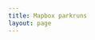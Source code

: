 ```yaml
---
title: Mapbox parkruns
layout: page
---
```


<html>
<head>
<meta charset="utf-8">
<meta name="viewport" content="initial-scale=1,maximum-scale=1,user-scalable=no">
<link href="https://api.mapbox.com/mapbox-gl-js/v2.2.0/mapbox-gl.css" rel="stylesheet">
<script src="https://api.mapbox.com/mapbox-gl-js/v2.2.0/mapbox-gl.js"></script>
<style>
#map { width: 100%; height: 400pt }
.mapboxgl-popup-content {width: fit-content}
</style>
</head>
<body>
<!-- Load the `mapbox-gl-geocoder` plugin. -->
<script src="https://api.mapbox.com/mapbox-gl-js/plugins/mapbox-gl-geocoder/v4.7.0/mapbox-gl-geocoder.min.js"></script>
<link rel="stylesheet" href="https://api.mapbox.com/mapbox-gl-js/plugins/mapbox-gl-geocoder/v4.7.0/mapbox-gl-geocoder.css" type="text/css">
 
<!-- Promise polyfill script is required -->
<!-- to use Mapbox GL Geocoder in IE 11. -->
<script src="https://cdn.jsdelivr.net/npm/es6-promise@4/dist/es6-promise.min.js"></script>
<script src="https://cdn.jsdelivr.net/npm/es6-promise@4/dist/es6-promise.auto.min.js"></script>

<div id="map"></div>

<script>
	mapboxgl.accessToken = 'pk.eyJ1Ijoiam9zaC1qdXN0am9zaCIsImEiOiJja3A2eHdmajIwNGFvMndtcmNsbnZycm44In0.SvsoxpdU7NRLYLVRFIu2kw';
    var map = new mapboxgl.Map({
        container: 'map',
        zoom: 0.3,
        center: [0, 20],
        style: 'mapbox://styles/mapbox/streets-v11'
    });

    // filters for classifying parkruns into five categories based on magnitude
    var parkrunning = ['==', ['get', 'Status'], 'parkrunning'];
    var juniorrunning = ['==', ['get', 'Status'], 'junior parkrunning'];
    var cancelled5k = ['==', ['get', 'Status'], '5k Cancellation'];
    var cancelled2k = ['==', ['get', 'Status'], 'junior Cancellation'];
    var ptr = ['==', ['get', 'Status'], 'PtR'];

    // colors to use for the categories
    var colors = ['#7CB342', '#0288D1', '#A52714', '#1A237E', '#F9A825'];

    map.on('load', function () {
        // add a clustered GeoJSON source for a sample set of parkruns
        map.addSource('parkruns', {
            'type': 'geojson',
            'data': {{ site.data.raw.events | jsonify}},
            'cluster': true,
            'clusterRadius': 50,
            'clusterProperties': {
                // keep separate counts for each magnitude category in a cluster
                'parkrunning': ['+', ['case', parkrunning, 1, 0]],
                'juniorrunning': ['+', ['case', juniorrunning, 1, 0]],
                'cancelled5k': ['+', ['case', cancelled5k, 1, 0]],
                'cancelled2k': ['+', ['case', cancelled2k, 1, 0]],
                'ptr': ['+', ['case', ptr, 1, 0]]
            }
        });
        // circle and symbol layers for rendering individual parkruns (unclustered points)
        map.addLayer({
            'id': 'parkrun_circle',
            'type': 'circle',
            'source': 'parkruns',
            'filter': ['!=', 'cluster', true],
            'paint': {
                'circle-color': [
                    'case',
                    parkrunning,
                    colors[0],
                    juniorrunning,
                    colors[1],
                    cancelled5k,
                    colors[2],
                    cancelled2k,
                    colors[3],
                    colors[4]
                ],
                'circle-opacity': 0.6,
                'circle-radius': 12
            }
        });
        map.addLayer({
            'id': 'parkrun_label',
            'type': 'symbol',
            'source': 'parkruns',
            'filter': ['!=', 'cluster', true],
            'layout': {
                'text-field': ['get', 'EventShortName'],
                'text-font': ['Open Sans Semibold', 'Arial Unicode MS Bold'],
                'text-size': 12
            },
            'paint': {
                'text-color': '#000000'
            }
        });

        // objects for caching and keeping track of HTML marker objects (for performance)
        var markers = {};
        var markersOnScreen = {};

        function updateMarkers() {
            var newMarkers = {};
            var features = map.querySourceFeatures('parkruns');

            // for every cluster on the screen, create an HTML marker for it (if we didn't yet),
            // and add it to the map if it's not there already
            for (var i = 0; i < features.length; i++) {
                var coords = features[i].geometry.coordinates;
                var props = features[i].properties;
                if (!props.cluster) continue;
                var id = props.cluster_id;

                var marker = markers[id];
                if (!marker) {
                    var el = createDonutChart(props);
                    marker = markers[id] = new mapboxgl.Marker({
                        element: el
                    }).setLngLat(coords);
                }
                newMarkers[id] = marker;

                if (!markersOnScreen[id]) marker.addTo(map);
            }
            // for every marker we've added previously, remove those that are no longer visible
            for (id in markersOnScreen) {
                if (!newMarkers[id]) markersOnScreen[id].remove();
            }
            markersOnScreen = newMarkers;
        }

        // after the GeoJSON data is loaded, update markers on the screen on every frame
        map.on('render', function () {
            if (!map.isSourceLoaded('parkruns')) return;
            updateMarkers();
        });
        // When a click event occurs on a feature in the places layer, open a popup at the
        // location of the feature, with description HTML from its properties.
        map.on('click', 'parkrun_circle', function (e) {
            var coordinates = e.features[0].geometry.coordinates.slice();
            var description = e.features[0].properties.description;
            
            // Ensure that if the map is zoomed out such that multiple
            // copies of the feature are visible, the popup appears
            // over the copy being pointed to.
            while (Math.abs(e.lngLat.lng - coordinates[0]) > 180) {
                coordinates[0] += e.lngLat.lng > coordinates[0] ? 360 : -360;
        }
        
        new mapboxgl.Popup()
            .setLngLat(coordinates)
            .setHTML(description)
            .addTo(map);
        });
        
        // Change the cursor to a pointer when the mouse is over the places layer.
        map.on('mouseenter', 'parkrun_circle', function () {
            map.getCanvas().style.cursor = 'pointer';
        });
        
        // Change it back to a pointer when it leaves.
        map.on('mouseleave', 'parkrun_circle', function () {
            map.getCanvas().style.cursor = '';
        });
    });

    // code for creating an SVG donut chart from feature properties
    function createDonutChart(props) {
        var offsets = [];
        var counts = [
            props.parkrunning,
            props.juniorrunning,
            props.cancelled5k,
            props.cancelled2k,
            props.ptr
        ];
        var total = 0;
        for (var i = 0; i < counts.length; i++) {
            offsets.push(total);
            total += counts[i];
        }
        var fontSize =
            total >= 1000 ? 22 : total >= 100 ? 20 : total >= 10 ? 18 : 16;
        var r = total >= 1000 ? 50 : total >= 100 ? 32 : total >= 10 ? 24 : 18;
        var r0 = Math.round(r * 0.6);
        var w = r * 2;

        var html =
            '<div><svg width="' +
            w +
            '" height="' +
            w +
            '" viewbox="0 0 ' +
            w +
            ' ' +
            w +
            '" text-anchor="middle" style="font: ' +
            fontSize +
            'px sans-serif; display: block">';

        for (i = 0; i < counts.length; i++) {
            html += donutSegment(
                offsets[i] / total,
                (offsets[i] + counts[i]) / total,
                r,
                r0,
                colors[i]
            );
        }
        html +=
            '<circle cx="' +
            r +
            '" cy="' +
            r +
            '" r="' +
            r0 +
            '" fill="white" /><text dominant-baseline="central" transform="translate(' +
            r +
            ', ' +
            r +
            ')">' +
            total.toLocaleString() +
            '</text></svg></div>';

        var el = document.createElement('div');
        el.innerHTML = html;
        return el.firstChild;
    }

    function donutSegment(start, end, r, r0, color) {
        if (end - start === 1) end -= 0.00001;
        var a0 = 2 * Math.PI * (start - 0.25);
        var a1 = 2 * Math.PI * (end - 0.25);
        var x0 = Math.cos(a0),
            y0 = Math.sin(a0);
        var x1 = Math.cos(a1),
            y1 = Math.sin(a1);
        var largeArc = end - start > 0.5 ? 1 : 0;

        return [
            '<path d="M',
            r + r0 * x0,
            r + r0 * y0,
            'L',
            r + r * x0,
            r + r * y0,
            'A',
            r,
            r,
            0,
            largeArc,
            1,
            r + r * x1,
            r + r * y1,
            'L',
            r + r0 * x1,
            r + r0 * y1,
            'A',
            r0,
            r0,
            0,
            largeArc,
            0,
            r + r0 * x0,
            r + r0 * y0,
            '" fill="' + color + '" />'
        ].join(' ');
    }
    // Add the control to the map.
    map.addControl(
        new MapboxGeocoder({
            accessToken: mapboxgl.accessToken,
            mapboxgl: mapboxgl
        })
    );
    map.addControl(new mapboxgl.NavigationControl());
    map.addControl(new mapboxgl.FullscreenControl());
</script>

</body>
</html>